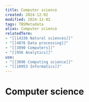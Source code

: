 ```yaml
---
title: Computer science
created: 2024-12-02
modified: 2024-12-02
tags: TBSMetadata
alias: Computer science
relatedTerm:
- "[[14336 Natural sciences]]"
- "[[4876 Data processing]]"
- "[[3890 Computers]]"
- "[[956 Analytics]]"
use:
- "[[3896 Computing science]]"
- "[[10953 Informatics]]"
---
```

# Computer science
